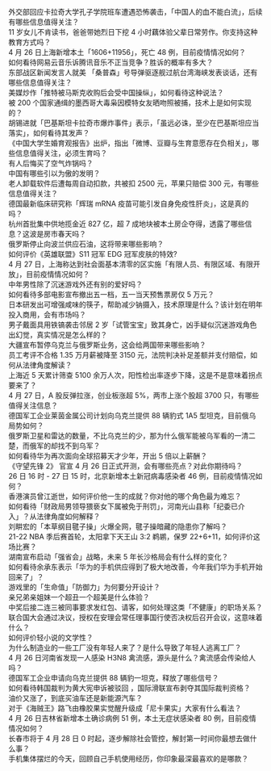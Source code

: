 外交部回应卡拉奇大学孔子学院班车遭遇恐怖袭击，「中国人的血不能白流」，后续有哪些信息值得关注？  
11  岁女儿不肯读书，爸爸带她烈日下挖 4 小时藕体验父辈日常劳作。你支持这种教育方式吗？  
4 月 26 日上海新增本土「1606+11956」，死亡 48 例，目前疫情情况如何？  
如何看待网易云音乐诉腾讯音乐不正当竞争？胜诉的概率有多大？  
东部战区新闻发言人就美 「桑普森」号导弹驱逐舰过航台湾海峡发表谈话，还有哪些信息值得关注？  
美媒炒作「推特被马斯克收购后会受中国操纵」，如何看待这种说法？  
被 200 个国家通缉的墨西哥大毒枭因模特女友晒吻照被捕，技术上是如何实现的？  
胡锡进就「巴基斯坦卡拉奇市爆炸事件」表示，「虽远必诛，至少在巴基斯坦应当落实」，如何看待其发声？  
《中国大学生婚育观报告》出炉，指出「微博、豆瓣与生育意愿存在负相关」，哪些信息值得关注，必须生育吗？  
有人后悔买了空气炸锅吗？  
中国有哪些引以为傲的发明？  
老人卸载软件后遭每周自动扣款，共被扣 2500 元，苹果只赔偿 300 元，有哪些信息值得关注？  
德国最新临床研究称「辉瑞 mRNA 疫苗可能引发自身免疫性肝炎」，这是真的吗？  
杭州首批集中供地揽金近 827 亿，超 7 成地块被本土房企夺得，透露了哪些信息？这波是房市春天吗？  
俄罗斯停止向波兰供应石油，这将带来哪些影响？  
如何评价《英雄联盟》S11 冠军 EDG 冠军皮肤的特效?  
4 月 27 日，上海称达到社会面基本清零的区实施「有限人员、有限区域、有限开放」，目前疫情情况如何？  
中年男性除了沉迷游戏外还有别的爱好吗？  
如何看待多部电影宣布撤出五一档，五一当天预售票房仅 5 万元？  
日本研发出可增强咸味的筷子，帮助减少钠摄入，技术原理是什么？该计划在明年投入商用，会有市场吗？  
男子戴面具用铁镐袭击邻居 2 岁「试管宝宝」致其身亡，凶手疑似沉迷游戏角色出幻觉，真实情况是怎么样的？  
大疆宣布暂停乌克兰与俄罗斯业务，这会给两国带来哪些影响？  
员工考评不合格 1.35 万月薪被降至 3150 元，法院判决补足差额并支付赔偿，如何从法律角度解读？  
上海近 5 天累计筛查 5100 余万人次，阳性检出率逐步下降，这是不是意味着拐点要来了？  
4 月 27 日，A 股反弹拉涨，创业板涨超 5%，两市上涨个股超 3700 只，有哪些值得关注信息？  
德国军工企业莱茵金属公司计划向乌克兰提供 88 辆豹式 1A5 型坦克，目前俄乌局势如何？  
俄罗斯卫星和雷达的数量，不比乌克兰的少，那为什么俄军能被乌军看的一清二楚，而俄军的却找不到乌军？  
如何看待华为再次面向全球招募天才少年，开出 5 倍以上薪酬？  
《守望先锋 2》 官宣 4 月 26 日正式开测，会有哪些亮点？对此你期待吗？  
26 日 16 时 - 27 日 15 时，北京新增本土新冠病毒感染者 46 例，目前疫情情况如何？  
香港演员曾江逝世，如何评价他一生的成就？你对他的哪个角色最为难忘？  
如何看待「财政局男领导猥亵女下属被免于刑罚」，河南光山县称「纪委已介入」？从法律角度如何解释？  
刘畊宏的「本草纲目毽子操」火爆全网，毽子操暗藏的隐患你了解吗？  
21-22 NBA 季后赛首轮，太阳拿下天王山 3:2 鹈鹕，保罗 22+6+11，如何评价这场比赛？  
湖南宣布启动「强省会」战略，未来 5 年长沙格局会有什么样的变化？  
如何看待余承东表示「华为的手机供应得到了极大地改善，今年我们华为手机开始回来了」？  
游戏里的「生命值」「防御力」为何要分开设计？  
亲兄弟亲姐妹一个超丑一个超美是什么体验？  
中奖后接二连三被同事要求发红包、请客，如何处理这类「不健康」的职场关系？  
联合国大会通过决议，授权在安理会常任理事国行使否决权后召开会议，这意味着什么？  
如何评价轻小说的文学性？  
为什么制造业的一些工厂没有年轻人来了？是什么导致了年轻人逃离工厂？  
4 月 26 日河南省发现一人感染 H3N8 禽流感，源头是什么？禽流感会传染给人吗？  
德国军工企业申请向乌克兰提供 88 辆豹一坦克，释放了哪些信号？  
如何看待韩国裁判为黄大宪申诉被驳回 ，国际滑联宣布剥夺其国际裁判资格？  
油价又涨了，到底买油车还是新能源汽车？  
对于《海贼王》路飞由橡胶果实觉醒升级成「尼卡果实」大家有什么看法？  
4 月 26 日吉林省新增本土确诊病例 51 例，本土无症状感染者 80 例，目前疫情情况如何？  
长春市将于 4 月 28 日 0 时起，逐步解除社会管控，解封第一时间你最想去做什么事？  
手机集体摆烂的今天，回顾自己手机使用经历，你印象最深最喜欢的是哪款？  
